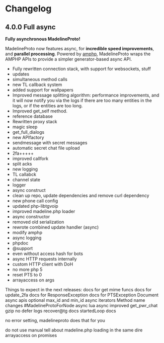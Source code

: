 # Changelog

## 4.0.0 Full async

**Fully asynchronous MadelineProto!**

MadelineProto now features async, for **incredible speed improvements**, and **parallel processing**.
Powered by [amphp](https://amphp.org), MadelineProto wraps the AMPHP APIs to provide a simpler generator-based async API.  

* Fully rewritten connection stack, with support for websockets, stuff
* updates
* simultaneous method calls
* new TL callback system
* added support for wallpapers
* Improved message splitting algorithm: performance improvements, and it will now notify you via the logs if there are too many entities in the logs, or if the entities are too long.  
* Improved get_self method.  
* reference database
* Rewritten proxy stack
* magic sleep
* get_full_dialogs
* new APIfactory
* sendmessage with secret messages
* automatic secret chat file upload
* 2fa+++++
* improved callfork
* split acks
* new logging
* TL callabck
* channel state
* logger
* async construct
* clean up repo, update dependencies and remove curl dependency
* new phone call config
* updated php-libtgvoip
* improved madeline.php loader
* async constructor
* removed old serialization 
* rewrote combined update handler (async)
* modify amphp
* async logging
* phpdoc
* @support
* even without access hash for bots
* async HTTP requests internally
* custom HTTP client with DoH
* no more php 5
* reset PTS to 0
* arrayaccess on args

Things to expect in the next releases:
docs for get mime funcs
docs for update_2fa
docs for ResponseException
docs for PTSException
Document async apis
optional max_id and min_id
async iterators
Method name changes
#MadelineProtoForNode async
lua async
improved get_pwr_chat
gzip
no defer logs
recover@tg docs
startedLoop docs

no error setting, madelineproto does that for you


do not use manual
tell about madeline.php loading in the same dire
arrayaccess on promises
